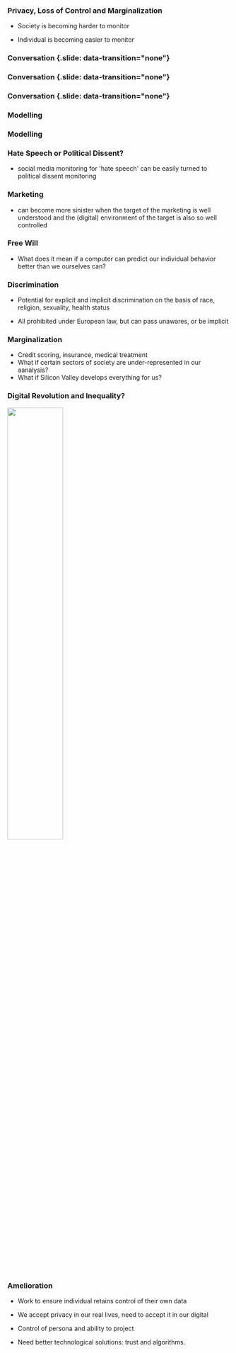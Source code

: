 
### Privacy, Loss of Control and Marginalization

* Society is becoming harder to monitor

* Individual is becoming easier to monitor


### Conversation {.slide: data-transition="none"}

<object type="image/svg+xml" data="./diagrams/anne_bob001.svg">
</object>

### Conversation {.slide: data-transition="none"}

<object type="image/svg+xml" data="./diagrams/anne_bob002.svg">
</object>

### Conversation {.slide: data-transition="none"}

<object type="image/svg+xml" data="./diagrams/anne_bob003.svg">
</object>

### Modelling

<object type="image/svg+xml" data="./diagrams/anne.svg">
</object>

### Modelling

<object type="image/svg+xml" data="./diagrams/bob.svg">
</object>


### Hate Speech or Political Dissent?

* social media monitoring for 'hate speech' can be easily turned to political dissent monitoring


### Marketing

* can become more sinister when the target of the marketing is well understood and the (digital) environment of the target is also so well controlled


### Free Will

*  What does it mean if a computer can predict our individual behavior better than we ourselves can?


### Discrimination

* Potential for explicit and implicit discrimination on the basis of race, religion, sexuality, health status

* All prohibited under European law, but can pass unawares, or be implicit


### Marginalization

* Credit scoring, insurance, medical treatment
* What if certain sectors of society are under-represented in our aanalysis?
* What if Silicon Valley develops everything for us?

### Digital Revolution and Inequality?

<img src="./diagrams/woman-tends-house-in-village-of-uganda-africa.jpg" width="50%" style="border:none">

### Amelioration

* Work to ensure individual retains control of their own data
* We accept privacy in our real lives, need to accept it in our digital
* Control of persona and ability to project

* Need better technological solutions: trust and algorithms.

